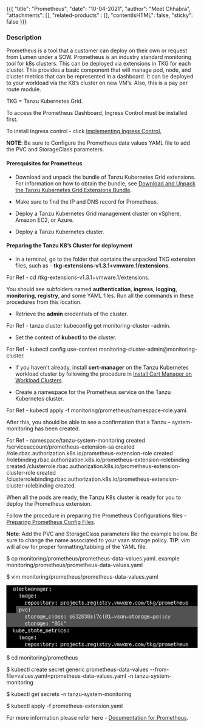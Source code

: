 {{{
  "title": "Prometheus",
  "date": "10-04-2021",
  "author": "Meet Chhabra",
  "attachments": [],
  "related-products" : [],
  "contentIsHTML": false,
  "sticky": false
}}}
  
###  Description 
  
  
Prometheus is a tool that a customer can deploy on their own or request from Lumen under a SOW. Prometheus is an industry standard monitoring tool for k8s clusters. This can be deployed via extensions in TKG for each cluster. This provides a basic component that will manage pod, node, and cluster metrics that can be represented in a dashboard. It can be deployed to your workload via the K8’s cluster on new VM’s. Also, this is a pay per route module. 
  
TKG = Tanzu Kubernetes Grid.
  
To access the Prometheus Dashboard, Ingress Control must be installed first. 
  
To install Ingress control - click [Implementing Ingress Control.](https://docs.vmware.com/en/VMware-Tanzu-Kubernetes-Grid/1.3/vmware-tanzu-kubernetes-grid-13/GUID-extensions-ingress-contour.html )
  
**NOTE**: Be sure to Configure the Prometheus data values YAML file to add the PVC and StorageClass parameters.
  
####  Prerequisites for Prometheus
  
  
* Download and unpack the bundle of Tanzu Kubernetes Grid extensions. For information on how to obtain the bundle, see [Download and Unpack the Tanzu Kubernetes Grid Extensions Bundle](https://docs.vmware.com/en/VMware-Tanzu-Kubernetes-Grid/1.3/vmware-tanzu-kubernetes-grid-13/GUID-extensions-index.html#unpack-bundle ).
  
* Make sure to find the IP and DNS record for Prometheus.
* Deploy a Tanzu Kubernetes Grid management cluster on vSphere, Amazon EC2, or Azure.
* Deploy a Tanzu Kubernetes cluster.
  
####  Preparing the Tanzu K8’s Cluster for deployment
  
  
* In a terminal, go to the folder that contains the unpacked TKG extension files, such as - **tkg-extensions-v1.3.1+vmware.1/extensions**.
  
For Ref - cd <path>/tkg-extensions-v1.3.1+vmware.1/extensions.
  
You should see subfolders named **authentication**, **ingress**, **logging**, **monitoring**, **registry**, and some YAML files. Run all the commands in these procedures from this location.
  
* Retrieve the **admin** credentials of the cluster.
  
For Ref - tanzu cluster kubeconfig get monitoring-cluster –admin.
  
* Set the context of **kubectl** to the cluster.
  
For Ref - kubectl config use-context monitoring-cluster-admin@monitoring-cluster.
  
* If you haven't already, install **cert-manager** on the Tanzu Kubernetes workload cluster by following the procedure in [Install Cert Manager on Workload Clusters](https://docs.vmware.com/en/VMware-Tanzu-Kubernetes-Grid/1.3/vmware-tanzu-kubernetes-grid-13/GUID-extensions-index.html#cert-mgr ).
  
* Create a namespace for the Prometheus service on the Tanzu Kubernetes cluster.
  
For Ref - kubectl apply -f monitoring/prometheus/namespace-role.yaml.
  
After this, you should be able to see a confirmation that a Tanzu – system- monitoring has been created.
  
For Ref - namespace/tanzu-system-monitoring created
/serviceaccount/prometheus-extension-sa created
/role.rbac.authorization.k8s.io/prometheus-extension-role created
/rolebinding.rbac.authorization.k8s.io/prometheus-extension-rolebinding created
/clusterrole.rbac.authorization.k8s.io/prometheus-extension-cluster-role created
/clusterrolebinding.rbac.authorization.k8s.io/prometheus-extension-cluster-rolebinding created. 
  
When all the pods are ready, the Tanzu K8s cluster is ready for you to deploy the Prometheus extension. 
  
Follow the procedure in preparing the Prometheus Configurations files - [Preparing Prometheus Config Files](https://docs.vmware.com/en/VMware-Tanzu-Kubernetes-Grid/1.3/vmware-tanzu-kubernetes-grid-13/GUID-extensions-prometheus.html#config ).
  
**Note**: Add the PVC and StorageClass parameters like the example below. Be sure to change the name associated to your vsan storage policy. **TIP**: vim will allow for proper formatting/tabbing of the YAML file. 

$ cp monitoring/prometheus/prometheus-data-values.yaml.
example monitoring/prometheus/prometheus-data-values.yaml

$ vim monitoring/prometheus/prometheus-data-values.yaml
  
![Alert Manager](../../images/dccf/AlertManagerTerminal.png)
  
$ cd monitoring/prometheus

$ kubectl create secret generic prometheus-data-values --from-file=values.yaml=prometheus-data-values.yaml -n tanzu-system-monitoring

$ kubectl get secrets -n tanzu-system-monitoring

$ kubectl apply -f prometheus-extension.yaml
  
For more information please refer here - [Documentation for Prometheus](https://docs.vmware.com/en/VMware-Tanzu-Kubernetes-Grid/1.3/vmware-tanzu-kubernetes-grid-13/GUID-extensions-prometheus.html).
  